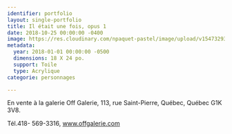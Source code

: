 ```yaml
---
identifier: portfolio
layout: single-portfolio
title: Il était une fois, opus 1
date: 2018-10-25 00:00:00 -0400
image: https://res.cloudinary.com/npaquet-pastel/image/upload/v1547329399/44318124_2187643201504915_3457723194704658432_o.jpg
metadata:
  year: 2018-01-01 00:00:00 -0500
  dimensions: 18 X 24 po.
  support: Toile
  type: Acrylique
categorie: personnages

---
```

En vente à la galerie Off Galerie, 113, rue Saint-Pierre, Québec, Québec  G1K 3V8.

Tél.418- 569-3316, www.offgalerie.com
